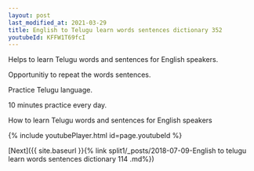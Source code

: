 ```yaml
---
layout: post
last_modified_at: 2021-03-29
title: English to Telugu learn words sentences dictionary 352 
youtubeId: KFFW1T69fcI
---
```

 
 
Helps to learn Telugu words and sentences for English speakers.

Opportunitiy to repeat the words sentences. 

Practice Telugu language. 
 
10 minutes practice every day. 
 
How to learn Telugu words and sentences for English speakers 
 
{% include youtubePlayer.html id=page.youtubeId %}
 
 
[Next]({{ site.baseurl }}{% link  split1/_posts/2018-07-09-English to telugu learn words sentences dictionary 114 .md%})
 
